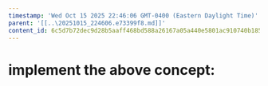 ```yaml
---
timestamp: 'Wed Oct 15 2025 22:46:06 GMT-0400 (Eastern Daylight Time)'
parent: '[[..\20251015_224606.e73399f8.md]]'
content_id: 6c5d7b72dec9d28b5aaff468bd588a26167a05a440e5801ac910740b185c4353
---
```


# implement the above concept:
